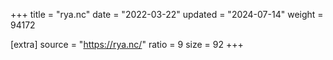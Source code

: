 +++
title = "rya.nc"
date = "2022-03-22"
updated = "2024-07-14"
weight = 94172

[extra]
source = "https://rya.nc/"
ratio = 9
size = 92
+++
